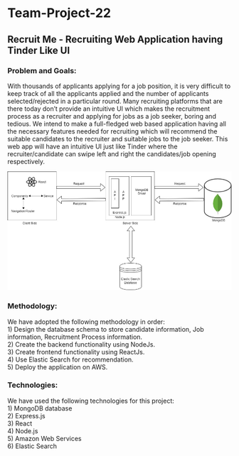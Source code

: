 # Team-Project-22
<h2>Recruit Me - Recruiting Web Application having Tinder Like UI</h2>

<h3>Problem and Goals:</h3>
With thousands of applicants applying for a job position, it is very difficult to keep track of all the applicants applied and the number of 	applicants selected/rejected in a particular round. Many recruiting platforms that are there today don’t provide an intuitive UI which makes the recruitment process as a recruiter and applying for jobs as a job seeker, boring and tedious. We intend to make a full-fledged web based application having all the necessary features needed for recruiting which will recommend the suitable candidates to the recruiter and suitable jobs to the job seeker. This web app will have an intuitive UI just like Tinder where the recruiter/candidate can swipe left and right the candidates/job opening respectively.<br>


![Architecture Diagram](CMPE272_Architecture_Diagram.jpg)
<h3>Methodology:</h3>
We have adopted the following methodology in order:<br>
1)	Design the database schema to store candidate information, Job information, Recruitment Process information.<br>
2)	Create the backend functionality using NodeJs.<br>
3)	Create frontend functionality using ReactJs.<br>
4)	Use Elastic Search for recommendation.<br>
5)	Deploy the application on AWS.<br>

<h3>Technologies:</h3>
We have used the following technologies for this project:<br>
1)	MongoDB database<br>
2)	Express.js<br>
3)	React<br>
4)	Node.js<br>
5)	Amazon Web Services<br>
6)	Elastic Search<br>
